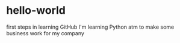 # hello-world
first steps in learning GitHub
I'm learning Python atm to make some business work for my company
